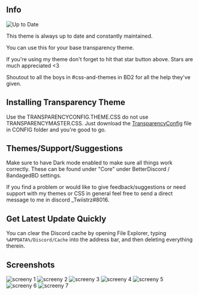## Info
![Up to Date](https://raw.githubusercontent.com/Twiistrz/BetterDiscordThemeMasterFile/master/SCREENSHOTS/up-to-date.png)

This theme is always up to date and constantly maintained.

You can use this for your base transparency theme.

If you're using my theme don't forget to hit that star button above. Stars are much appreciated <3

Shoutout to all the boys in #css-and-themes in BD2 for all the help they've given. 

## Installing Transparency Theme

Use the TRANSPARENCYCONFIG.THEME.CSS do not use TRANSPARENCYMASTER.CSS. Just download the [TransparencyConfig](https://github.com/Twiistrz/BetterDiscordThemeMasterFile/tree/master/CONFIG) file in CONFIG folder and you're good to go.

## Themes/Support/Suggestions

Make sure to have Dark mode enabled to make sure all things work correctly. These can be found under "Core" under BetterDiscord / BandagedBD settings.

If you find a problem or would like to give feedback/suggestions or need support with my themes or CSS in general feel free to send a direct message to me in discord _Twiistrz#8016.

## Get Latest Update Quickly

You can clear the Discord cache by opening File Explorer, typing `%APPDATA%/Discord/Cache` into the address bar, and then deleting everything therein.

## Screenshots

![screeny 1](https://raw.githubusercontent.com/Twiistrz/BetterDiscordThemeMasterFile/master/SCREENSHOTS/1.png)
![screeny 2](https://raw.githubusercontent.com/Twiistrz/BetterDiscordThemeMasterFile/master/SCREENSHOTS/2.png)
![screeny 3](https://raw.githubusercontent.com/Twiistrz/BetterDiscordThemeMasterFile/master/SCREENSHOTS/3.png)
![screeny 4](https://raw.githubusercontent.com/Twiistrz/BetterDiscordThemeMasterFile/master/SCREENSHOTS/4.png)
![screeny 5](https://raw.githubusercontent.com/Twiistrz/BetterDiscordThemeMasterFile/master/SCREENSHOTS/5.png)
![screeny 6](https://raw.githubusercontent.com/Twiistrz/BetterDiscordThemeMasterFile/master/SCREENSHOTS/6.png)
![screeny 7](https://raw.githubusercontent.com/Twiistrz/BetterDiscordThemeMasterFile/master/SCREENSHOTS/7.png)
